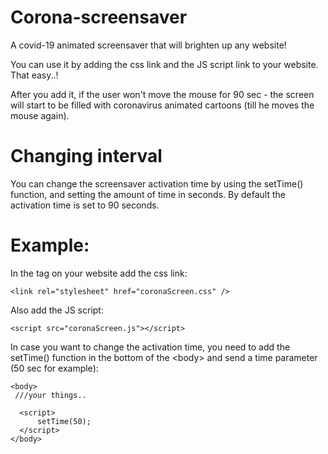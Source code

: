# Corona-screensaver
A covid-19 animated screensaver that will brighten up any website!

You can use it by adding the css link and the JS script link to your website.
That easy..!

After you add it, if the user won't move the mouse for 90 sec - the screen will start to be filled with coronavirus animated cartoons (till he moves the mouse again).  

# Changing interval
You can change the screensaver activation time by using the setTime() function, and setting the amount of time in seconds.
By default the activation time is set to 90 seconds.

# Example:

In the <head> tag on your website add the css link:  
```
<link rel="stylesheet" href="coronaScreen.css" />
```
Also add the JS script: 
```
<script src="coronaScreen.js"></script>
```
  
In case you want to change the activation time, you need to add the setTime() function in the bottom of the \<body> and send a time parameter (50 sec for example): 
```
<body>
 ///your things..
  
  <script>
      setTime(50);
  </script>
</body>
```
